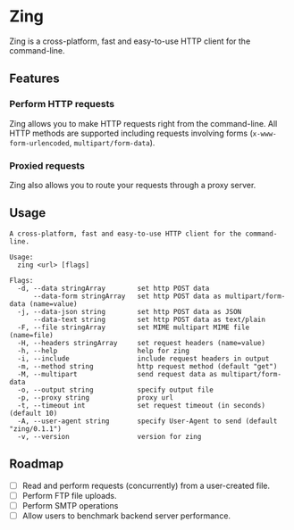 # Zing 
Zing is a cross-platform, fast and easy-to-use HTTP client for the command-line.

## Features
### Perform HTTP requests
Zing allows you to make HTTP requests right from the command-line. All HTTP methods are supported including requests involving forms (`x-www-form-urlencoded`,  `multipart/form-data`).

### Proxied requests
Zing also allows you to route your requests through a proxy server.

## Usage

```
A cross-platform, fast and easy-to-use HTTP client for the command-line.

Usage:
  zing <url> [flags]

Flags:
  -d, --data stringArray        set http POST data
      --data-form stringArray   set http POST data as multipart/form-data (name=value)
  -j, --data-json string        set http POST data as JSON
      --data-text string        set http POST data as text/plain
  -F, --file stringArray        set MIME multipart MIME file (name=file)
  -H, --headers stringArray     set request headers (name=value)
  -h, --help                    help for zing
  -i, --include                 include request headers in output
  -m, --method string           http request method (default "get")
  -M, --multipart               send request data as multipart/form-data
  -o, --output string           specify output file
  -p, --proxy string            proxy url
  -t, --timeout int             set request timeout (in seconds) (default 10)
  -A, --user-agent string       specify User-Agent to send (default "zing/0.1.1")
  -v, --version                 version for zing
```

## Roadmap
- [ ] Read and perform requests (concurrently) from a user-created file.
- [ ] Perform FTP file uploads.
- [ ] Perform SMTP operations
- [ ] Allow users to benchmark backend server performance.
